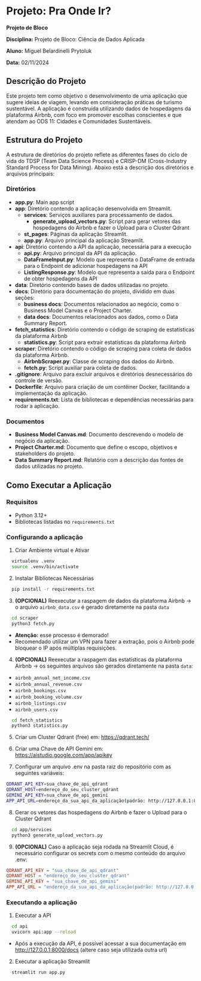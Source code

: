 # Projeto: Pra Onde Ir?

**Projeto de Bloco**

**Disciplina:** Projeto de Bloco: Ciência de Dados Aplicada

**Aluno:** Miguel Belardinelli Prytoluk

**Data:** 02/11/2024

## Descrição do Projeto

Este projeto tem como objetivo o desenvolvimento de uma aplicação que sugere ideias de viagem, levando em consideração práticas de turismo sustentável. A aplicação é construída utilizando dados de hospedagens da plataforma Airbnb, com foco em promover escolhas conscientes e que atendam ao ODS 11: Cidades e Comunidades Sustentáveis.

## Estrutura do Projeto

A estrutura de diretórios do projeto reflete as diferentes fases do ciclo de vida do TDSP (Team Data Science Process) e CRISP-DM (Cross-Industry Standard Process for Data Mining). Abaixo está a descrição dos diretórios e arquivos principais:

### Diretórios

- **app.py**: Main app script
- **app**: Diretório contendo a aplicação desenvolvida em Streamlit.
  - **services**: Serviços auxiliares para processamento de dados.
    - **generate_upload_vectors.py**: Script para gerar vetores das hospedagens do Airbnb e fazer o Upload para o Cluster Qdrant
  - **st_pages**: Páginas da aplicação Streamlit.
  - **app.py**: Arquivo principal da aplicação Streamlit.
- **api**: Diretório contendo a API da aplicação, necessária para a execução
  - **api.py**: Arquivo principal da API da aplicação.
  - **DataFrameInput.py**: Modelo que representa o DataFrame de entrada para o Endpoint de adicionar hospedagens na API
  - **ListingResponse.py**: Modelo que representa a saída para o Endpoint de obter hospedagens da API
- **data**: Diretório contendo bases de dados utilizadas no projeto.
- **docs**: Diretório para documentação do projeto, dividido em duas seções:
  - **business docs**: Documentos relacionados ao negócio, como o Business Model Canvas e o Project Charter.
  - **data docs**: Documentos relacionados aos dados, como o Data Summary Report.
- **fetch_statistics**: Diretório contendo o código de scraping de estatísticas da plataforma Airbnb
  - **statistics.py**: Script para extrair estatísticas da plataforma Airbnb
- **scraper**: Diretório contendo o código de scraping para coleta de dados da plataforma Airbnb.
  - **AirbnbScraper.py**: Classe de scraping dos dados do Airbnb.
  - **fetch.py**: Script auxiliar para coleta de dados.
- **.gitignore**: Arquivo para excluir arquivos e diretórios desnecessários do controle de versão.
- **Dockerfile**: Arquivo para criação de um contêiner Docker, facilitando a implementação da aplicação.
- **requirements.txt**: Lista de bibliotecas e dependências necessárias para rodar a aplicação.

### Documentos

- **Business Model Canvas.md**: Documento descrevendo o modelo de negócio da aplicação.
- **Project Charter.md**: Documento que define o escopo, objetivos e stakeholders do projeto.
- **Data Summary Report.md**: Relatório com a descrição das fontes de dados utilizadas no projeto.

## Como Executar a Aplicação

### Requisitos

- Python 3.12+
- Bibliotecas listadas no `requirements.txt`

### Configurando a aplicação

1. Criar Ambiente virtual e Ativar

  ```bash
    virtualenv .venv
    source .venv/bin/activate
  ```

2. Instalar Bibliotecas Necessárias

  ```bash
    pip install -r requirements.txt
  ```

3. **(OPCIONAL)** Reexecutar a raspagem de dados da plataforma Airbnb -> o arquivo `airbnb_data.csv` é gerado diretamente na pasta `data`
  ```bash
    cd scraper
    python3 fetch.py 
  ```
  - **Atenção:** esse processo é demorado!
  - Recomendado utilizar um VPN para fazer a extração, pois o Airbnb pode bloquear o IP após múltiplas requisições.

4. **(OPCIONAL)** Reexecutar a raspagem das estatísticas da plataforma Airbnb -> os seguintes arquivos são gerados diretamente na pasta `data`:
- `airbnb_annual_net_income.csv`
- `airbnb_annual_revenue.csv`
- `airbnb_bookings.csv`
- `airbnb_booking_volume.csv`
- `airbnb_listings.csv`
- `airbnb_users.csv`

```bash
  cd fetch_statistics
  python3 statistics.py 
```

5. Criar um Cluster Qdrant (free) em: https://qdrant.tech/

6. Criar uma Chave de API Gemini em: https://aistudio.google.com/app/apikey

7. Configurar um arquivo .env na pasta raiz do repositório com as seguintes variáveis:
```bash
QDRANT_API_KEY=sua_chave_de_api_qdrant
QDRANT_HOST=endereço_do_seu_cluster_qdrant
GEMINI_API_KEY=sua_chave_de_api_gemini
APP_API_URL=endereço_da_sua_api_da_aplicação(padrão: http://127.0.0.1:8000)
```
8. Gerar os vetores das hospedagens do Airbnb e fazer o Upload para o Cluster Qdrant
```bash
  cd app/services
  python3 generate_upload_vectors.py
```

9. **(OPCIONAL)** Caso a aplicação seja rodada na Streamlit Cloud, é necessário configurar os secrets com o mesmo conteúdo do arquivo .env:
```TOML
QDRANT_API_KEY = "sua_chave_de_api_qdrant"
QDRANT_HOST = "endereço_do_seu_cluster_qdrant"
GEMINI_API_KEY = "sua_chave_de_api_gemini"
APP_API_URL = "endereço_da_sua_api_da_aplicação(padrão: http://127.0.0.1:8000)"
```

### Executando a aplicação

1. Executar a API
```bash
  cd api
  uvicorn api:app --reload
```
- Após a execução da API, é possível acessar a sua documentação em http://127.0.0.1:8000/docs (altere caso seja utilizada outra url)


2. Executar a aplicação Streamlit
```bash
  streamlit run app.py 
```